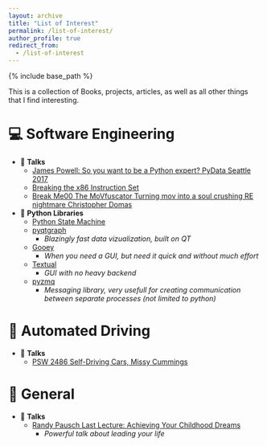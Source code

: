 ```yaml
---
layout: archive
title: "List of Interest"
permalink: /list-of-interest/
author_profile: true
redirect_from:
  - /list-of-interest
---
```


{% include base_path %}
  
This is a collection of Books, projects, articles, as well as all other things that I find interesting.

💻 Software Engineering
======
* 💬 **Talks**
  * [James Powell: So you want to be a Python expert? PyData Seattle 2017](https://www.youtube.com/watch?v=cKPlPJyQrt4)
  * [Breaking the x86 Instruction Set](https://www.youtube.com/watch?v=KrksBdWcZgQ)
  * [Break Me00 The MoVfuscator Turning mov into a soul crushing RE nightmare Christopher Domas](https://www.youtube.com/watch?v=R7EEoWg6Ekk&t=40s)
* 🐍 **Python Libraries**
  * [Python State Machine](https://python-statemachine.readthedocs.io/en/latest/)
  * [pyqtgraph](https://github.com/pyqtgraph/pyqtgraph)
    * *Blazingly fast data vizualization, built on QT*
  * [Gooey](https://github.com/chriskiehl/Gooey)
    * *When you need a GUI, but need it quick and without much effort*
  * [Textual](https://github.com/Textualize/textual)
    * *GUI with no heavy backend*
  * [pyzmq](https://zeromq.org/languages/python)
    * *Messaging library, very usefull for creating communication between separate processes (not limited to python)*


🚗 Automated Driving
======
* 💬 **Talks**
  * [PSW 2486 Self-Driving Cars, Missy Cummings](https://youtu.be/EyzRwXowJDI?si=xSGXCnitHKPIZgR3&t=769)


🙂 General
======
* 💬 **Talks**
  * [Randy Pausch Last Lecture: Achieving Your Childhood Dreams](https://www.youtube.com/watch?v=ji5_MqicxSo)
    * *Powerful talk about leading your life*